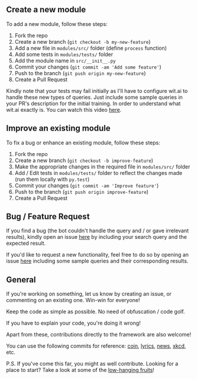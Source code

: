 ## Create a new module

To add a new module, follow these steps:

1. Fork the repo
2. Create a new branch (`git checkout -b my-new-feature`)
3. Add a new file in `modules/src/` folder (define `process` function)
4. Add some tests in `modules/tests/` folder
5. Add the module name in `src/__init__.py`
6. Commit your changes (`git commit -am 'Add some feature'`)
7. Push to the branch (`git push origin my-new-feature`)
8. Create a Pull Request 

Kindly note that your tests may fail initially as I'll have to configure wit.ai to handle these new types of queries. Just include some sample queries in your PR's description for the initial training.
In order to understand what wit.ai exactly is. You can watch this video [here](https://www.youtube.com/watch?v=tLdjaKkJK_8).

## Improve an existing module

To fix a bug or enhance an existing module, follow these steps:

1. Fork the repo
2. Create a new branch (`git checkout -b improve-feature`)
3. Make the appropriate changes in the required file in `modules/src/` folder
4. Add / Edit tests in `modules/tests/` folder to reflect the changes made (run them locally with `py.test`)
5. Commit your changes (`git commit -am 'Improve feature'`)
6. Push to the branch (`git push origin improve-feature`)
7. Create a Pull Request 

## Bug / Feature Request

If you find a bug (the bot couldn't handle the query and / or gave irrelevant results), kindly open an issue [here](https://github.com/swapagarwal/JARVIS-on-Messenger/issues/new) by including your search query and the expected result.

If you'd like to request a new functionality, feel free to do so by opening an issue [here](https://github.com/swapagarwal/JARVIS-on-Messenger/issues/new) including some sample queries and their corresponding results.

## General

If you're working on something, let us know by creating an issue, or commenting on an existing one. Win-win for everyone!

Keep the code as simple as possible. No need of obfuscation / code golf.

If you have to explain your code, you're doing it wrong!

Apart from these, contributions directly to the framework are also welcome!

You can use the following commits for reference: [coin](https://github.com/swapagarwal/JARVIS-on-Messenger/commit/e3f9f587b9b6d05efb1a2769a4cd75fb4855b4f9), [lyrics](https://github.com/swapagarwal/JARVIS-on-Messenger/commit/d3e7b7c969cc3ca1f8276bab0357c9f3c680b236), [news](https://github.com/swapagarwal/JARVIS-on-Messenger/commit/59beb1ca0a0f5210ebf44809282d0cc7d3d42874), [xkcd](https://github.com/swapagarwal/JARVIS-on-Messenger/commit/e322d312525545d1993fe9bda1c5d78f1407095e), etc.

P.S. If you've come this far, you might as well contribute.
Looking for a place to start? Take a look at some of the [low-hanging fruits](https://github.com/swapagarwal/JARVIS-on-Messenger/labels/Low-Hanging%20Fruit)!

